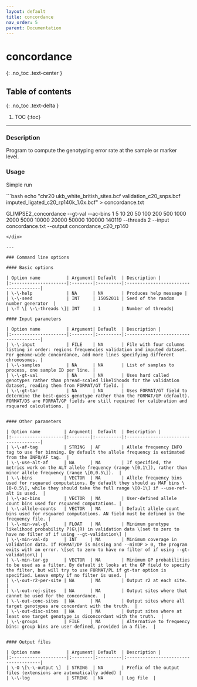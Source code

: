 ```yaml
---
layout: default
title: concordance
nav_order: 5
parent: Documentation
---
```

# concordance
{: .no_toc .text-center }

## Table of contents
{: .no_toc .text-delta }

1. TOC
{:toc}

---

### Description
Program to compute the genotyping error rate at the sample or marker level.

### Usage
Simple run

<div class="code-example" markdown="1">
```bash
echo "chr20 ukb_white_british_sites.bcf validation_c20_snps.bcf imputed_ligated_c20_rp140k_1.0x.bcf" > concordance.txt

GLIMPSE2_concordance --gt-val --ac-bins 1 5 10 20 50 100 200 500 1000 2000 5000 10000  20000 50000 100000 140119 --threads 2 --input concordance.txt --output concordance_c20_rp140
```
</div>

---

### Command line options

#### Basic options

| Option name 	       | Argument| Default  | Description |
|:---------------------|:--------|:---------|:-------------------------------------|
| \-\-help             | NA      | NA       | Produces help message |
| \-\-seed             | INT     | 15052011 | Seed of the random number generator  |
| \-T \[ \-\-threads \]| INT     | 1        | Number of threads|

#### Input parameters

| Option name 	       | Argument| Default  | Description |
|:---------------------|:--------|:---------|:-------------------------------------|
| \-\-input            | FILE    | NA       | File with four columns listing in order: regions frequencies validation and imputed dataset. For genome-wide concordance, add more lines specifying different chromosomes. |
| \-\-samples          | NA      | NA       | List of samples to process, one sample ID per line. |
| \-\-gt-val           | NA      | NA       | Uses hard called genotypes rather than phread-scaled likelihoods for the validation dataset, reading them from FORMAT/GT field. |
| \-\-gt-tar           | NA      | NA       | Uses FORMAT/GT field to determine the best-guess genotype rather than the FORMAT/GP (default). FORMAT/DS are FORMAT/GP fields are still required for calibration and rsquared calculations. |


#### Other parameters

| Option name 	      | Argument|  Default  | Description |
|:--------------------|:--------|:----------|:-------------------------------------|
| \-\-af-tag          | STRING  | AF        | Allele frequency INFO tag to use for binning. By default the allele frequency is estimated from the INFO/AF tag.  |
| \-\-use-alt-af      | NA      | NA        | If specified, the metrics work on the ALT allele frequency (range \[0,1\]), rather than minor allele frequency (range \[0,0.5\]).  |
| \-\-bins            | VECTOR  | NA        | Allele frequency bins used for rsquared computations. By default they should as MAF bins \[0-0.5\], while they should take the full range \[0-1\] if --use-ref-alt is used.  |
| \-\-ac-bins         | VECTOR  | NA        | User-defined allele count bins used for rsquared computations. |
| \-\-allele-counts   | VECTOR  | NA        | Default allele count bins used for rsquared computations. AN field must be defined in the frequency file. |
| \-\-min-val-gl      | FLOAT   | NA        | Minimum genotype likelihood probability P(G\|R) in validation data \[set to zero to have no filter of if using --gt-validation\] |
| \-\-min-val-dp      | INT     | NA        | Minimum coverage in validation data. If FORMAT/DP is missing and --minDP > 0, the program exits with an error. \[set to zero to have no filter of if using --gt-validation\] |
| \-\-min-tar-gp      | VECTOR  | NA        | Minimum GP probabilities to be used as a filter. By default it looks at the GP field to specify the filter, but will try to use FORMAT/PL if gt-tar option is specified. Leave empty if no filter is used. |
| \-\-out-r2-per-site | NA      | NA        | Output r2 at each site. |
| \-\-out-rej-sites   | NA      | NA        | Output sites where that cannot be used for the concordance.  |
| \-\-out-conc-sites  | NA      | NA        | Output sites where all target genotypes are concordant with the truth.  |
| \-\-out-disc-sites  | NA      | NA        | Output sites where at least one target genotype is diconcordant with the truth.  |
| \-\-groups          | FILE    | NA        | Alternative to frequency bins: group bins are user defined, provided in a file.  |


#### Output files

| Option name 	       | Argument| Default  | Description |
|:---------------------|:--------|:---------|:-------------------------------------|
| \-O \[\-\-output \]  | STRING  | NA       | Prefix of the output files (extensions are automatically added) |
| \-\-log              | STRING  | NA       | Log file  |

